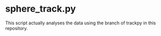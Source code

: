 sphere_track.py
======

This script actually analyses the data using the branch of trackpy in this repository.